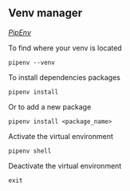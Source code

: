 

## Venv manager

*[PipEnv](https://docs.pipenv.org/en/latest/)*

To find where your venv is located

`pipenv --venv`

To install dependencies packages 

`pipenv install`

Or to add a new package

`pipenv install <package_name>`

Activate the virtual environment

`pipenv shell`

Deactivate the virtual environment

`exit`
